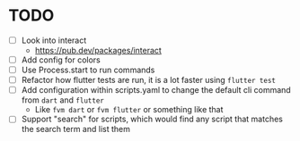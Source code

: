# TODO

- [ ] Look into interact
  - <https://pub.dev/packages/interact>
- [ ] Add config for colors
- [ ] Use Process.start to run commands
- [ ] Refactor how flutter tests are run, it is a lot faster using `flutter test`
- [ ] Add configuration within scripts.yaml to change the default cli command from `dart` and `flutter`
  - Like `fvm dart` or `fvm flutter` or something like that
- [ ] Support "search" for scripts, which would find any script that matches the search term and list them
